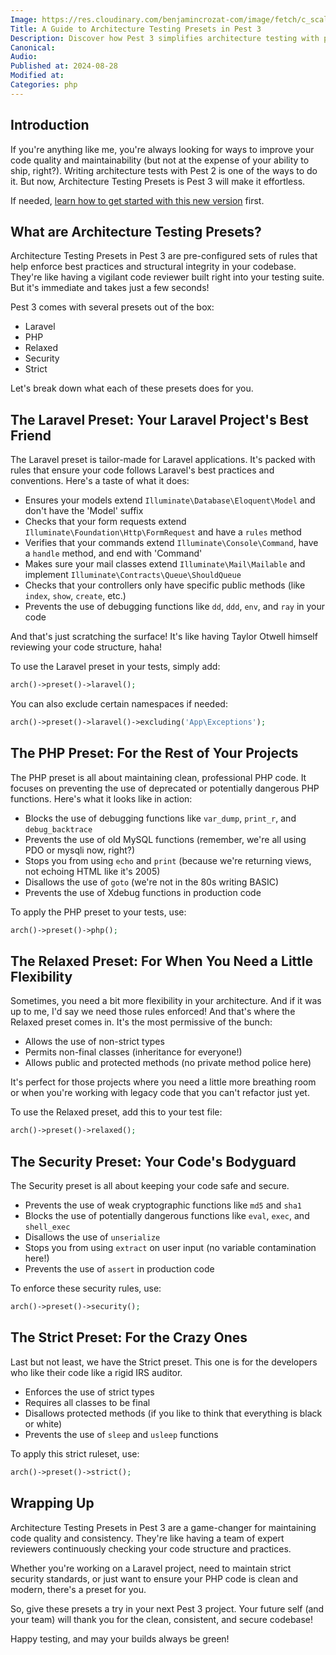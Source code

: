 ```yaml
---
Image: https://res.cloudinary.com/benjamincrozat-com/image/fetch/c_scale,f_webp,q_auto,w_1200/https://github.com/user-attachments/assets/dc061e0c-6017-4c22-b18d-a1f1e439bb55
Title: A Guide to Architecture Testing Presets in Pest 3
Description: Discover how Pest 3 simplifies architecture testing with pre-configured presets, making it effortless to enforce best practices and maintain code quality in your projects.
Canonical: 
Audio:
Published at: 2024-08-28
Modified at:
Categories: php
---
```


## Introduction

If you're anything like me, you're always looking for ways to improve your code quality and maintainability (but not at the expense of your ability to ship, right?). Writing architecture tests with Pest 2 is one of the ways to do it. But now, Architecture Testing Presets is Pest 3 will make it effortless.

If needed, [learn how to get started with this new version](/pest-3) first.

## What are Architecture Testing Presets?

Architecture Testing Presets in Pest 3 are pre-configured sets of rules that help enforce best practices and structural integrity in your codebase. They're like having a vigilant code reviewer built right into your testing suite. But it's immediate and takes just a few seconds!

Pest 3 comes with several presets out of the box:

- Laravel
- PHP
- Relaxed
- Security
- Strict

Let's break down what each of these presets does for you.

## The Laravel Preset: Your Laravel Project's Best Friend

The Laravel preset is tailor-made for Laravel applications. It's packed with rules that ensure your code follows Laravel's best practices and conventions. Here's a taste of what it does:

- Ensures your models extend `Illuminate\Database\Eloquent\Model` and don't have the 'Model' suffix
- Checks that your form requests extend `Illuminate\Foundation\Http\FormRequest` and have a `rules` method
- Verifies that your commands extend `Illuminate\Console\Command`, have a `handle` method, and end with 'Command'
- Makes sure your mail classes extend `Illuminate\Mail\Mailable` and implement `Illuminate\Contracts\Queue\ShouldQueue`
- Checks that your controllers only have specific public methods (like `index`, `show`, `create`, etc.)
- Prevents the use of debugging functions like `dd`, `ddd`, `env`, and `ray` in your code

And that's just scratching the surface! It's like having Taylor Otwell himself reviewing your code structure, haha!

To use the Laravel preset in your tests, simply add:

```php
arch()->preset()->laravel();
```

You can also exclude certain namespaces if needed:

```php
arch()->preset()->laravel()->excluding('App\Exceptions');
```

## The PHP Preset: For the Rest of Your Projects

The PHP preset is all about maintaining clean, professional PHP code. It focuses on preventing the use of deprecated or potentially dangerous PHP functions. Here's what it looks like in action:

- Blocks the use of debugging functions like `var_dump`, `print_r`, and `debug_backtrace`
- Prevents the use of old MySQL functions (remember, we're all using PDO or mysqli now, right?)
- Stops you from using `echo` and `print` (because we're returning views, not echoing HTML like it's 2005)
- Disallows the use of `goto` (we're not in the 80s writing BASIC)
- Prevents the use of Xdebug functions in production code

To apply the PHP preset to your tests, use:

```php
arch()->preset()->php();
```

## The Relaxed Preset: For When You Need a Little Flexibility

Sometimes, you need a bit more flexibility in your architecture. And if it was up to me, I'd say we need those rules enforced! And that's where the Relaxed preset comes in. It's the most permissive of the bunch:

- Allows the use of non-strict types
- Permits non-final classes (inheritance for everyone!)
- Allows public and protected methods (no private method police here)

It's perfect for those projects where you need a little more breathing room or when you're working with legacy code that you can't refactor just yet.

To use the Relaxed preset, add this to your test file:

```php
arch()->preset()->relaxed();
```

## The Security Preset: Your Code's Bodyguard

The Security preset is all about keeping your code safe and secure.

- Prevents the use of weak cryptographic functions like `md5` and `sha1`
- Blocks the use of potentially dangerous functions like `eval`, `exec`, and `shell_exec`
- Disallows the use of `unserialize`
- Stops you from using `extract` on user input (no variable contamination here!)
- Prevents the use of `assert` in production code

To enforce these security rules, use:

```php
arch()->preset()->security();
```

## The Strict Preset: For the Crazy Ones

Last but not least, we have the Strict preset. This one is for the developers who like their code like a rigid IRS auditor.

- Enforces the use of strict types
- Requires all classes to be final
- Disallows protected methods (if you like to think that everything is black or white)
- Prevents the use of `sleep` and `usleep` functions

To apply this strict ruleset, use:

```php
arch()->preset()->strict();
```

## Wrapping Up

Architecture Testing Presets in Pest 3 are a game-changer for maintaining code quality and consistency. They're like having a team of expert reviewers continuously checking your code structure and practices.

Whether you're working on a Laravel project, need to maintain strict security standards, or just want to ensure your PHP code is clean and modern, there's a preset for you.

So, give these presets a try in your next Pest 3 project. Your future self (and your team) will thank you for the clean, consistent, and secure codebase!

Happy testing, and may your builds always be green!
